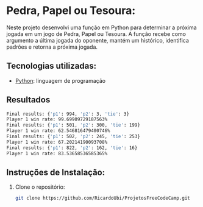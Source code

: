 # Pedra, Papel ou Tesoura:

Neste projeto desenvolvi uma função em Python para determinar a próxima jogada em um jogo de Pedra, Papel ou Tesoura. A função recebe como argumento a última jogada do oponente, mantém um histórico, identifica padrões e retorna a próxima jogada.

## Tecnologias utilizadas:

- [Python](https://www.python.org/): linguagem de programação
  

## Resultados
```bash
Final results: {'p1': 994, 'p2': 3, 'tie': 3}
Player 1 win rate: 99.69909729187563%
Final results: {'p1': 501, 'p2': 300, 'tie': 199}
Player 1 win rate: 62.546816479400746%
Final results: {'p1': 502, 'p2': 245, 'tie': 253}
Player 1 win rate: 67.20214190093708%
Final results: {'p1': 822, 'p2': 162, 'tie': 16}
Player 1 win rate: 83.53658536585365%

```


## Instruções de Instalação:
1. Clone o repositório:
   ```bash
   git clone https://github.com/RicardoUbi/ProjetosFreeCodeCamp.git
